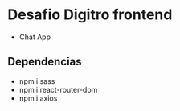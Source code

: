 # Desafio Digitro frontend

- Chat App

## Dependencias
- npm i sass
- npm i react-router-dom
- npm i axios